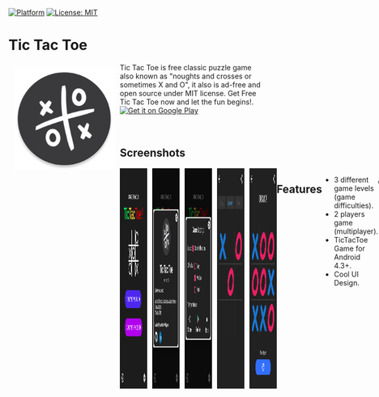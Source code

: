  [![Platform](https://img.shields.io/badge/Platform-Android-green.svg)]()    [![License: MIT](https://img.shields.io/badge/License-MIT-red.svg)](https://opensource.org/licenses/MIT)

# Tic Tac Toe 

<img src="https://github.com/gupta1anubhav/TicTacToe/blob/master/app/src/main/ic_launcher-web.png" align="left" width="200" hspace="10" vspace="10">
Tic Tac Toe is free classic puzzle game also known as "noughts and crosses or sometimes X and O", it also is ad-free and open source under MIT license. Get Free Tic Tac Toe now and let the fun begins!.<br/>

<div style="display:flex;" >

<a href="https://play.google.com/store/apps/details?id=com.anubhav87.tictactoe">
    <img alt="Get it on Google Play"
        height="80"
        src="https://play.google.com/intl/en_us/badges/images/generic/en_badge_web_generic.png" />
</a>
</div>
</br></br>

## Screenshots
<div style="display:flex;" >
<img  src="screenshots/screenshot1.png" width="19%" >
<img style="margin-left:10px;" src="screenshots/screenshot2.png" width="19%" >
<img style="margin-left:10px;" src="screenshots/screenshot3.png" width="19%" >
<img style="margin-left:10px;" src="screenshots/screenshot4.png" width="19%" >
<img style="margin-left:10px;" src="screenshots/screenshot5.png" width="19%" >

## Features
 
 * 3 different game levels (game difficulties).
 * 2 players game (multiplayer).
 * TicTacToe Game for Android 4.3+.
 * Cool UI Design.
 
#### Contributing
 
###### Code 
If you are a developer and you wish to contribute to the app please fork the project
and submit a pull request on the [master branch](https://github.com/gupta1anubhav/TicTacToe/tree/master).

###### Issues
You can trace the status of known issues [here](https://github.com/gupta1anubhav/TicTacToe/issues),
also feel free to file a new issue (helpful description, screenshots and logcat are appreciated), or send me an [email](mailto:anubhav.dev97@gmail.com) if you have any questions.

#### Licensing
TicTacToe is licensed under the [MIT License](https://github.com/gupta1anubhav/TicTacToe/blob/master/LICENSE.md).
In addition to the terms set by the MIT License, we ask that if you use any code from this repository that you send us a message to let us know. 

#### Developed By

Anubhav Gupta - <anubhav.dev97@gmail.com>

<a href="https://www.linkedin.com/in/anubhav-gupta-453116156/">
  <img alt="Follow me on linked In"
   src="https://github.com/faheema/img/blob/master/ln.png"  height="50" width="50"/> 